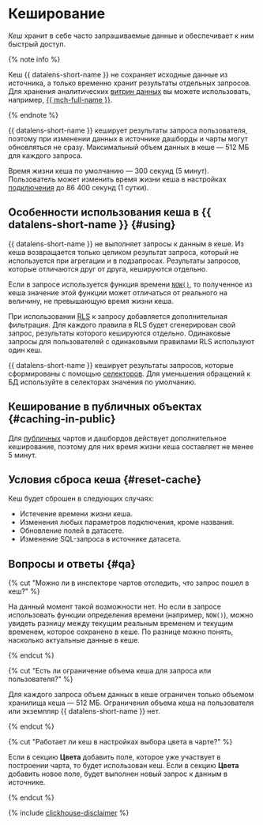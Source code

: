 # Кеширование

_Кеш_ хранит в себе часто запрашиваемые данные и обеспечивает к ним быстрый доступ.

{% note info %}

Кеш {{ datalens-short-name }} не сохраняет исходные данные из источника, а только временно хранит результаты отдельных запросов. Для хранения аналитических [витрин данных](../../glossary/datamart.md) вы можете использовать, например, [{{ mch-full-name }}](../../managed-clickhouse/).

{% endnote %}

{{ datalens-short-name }} кеширует результаты запроса пользователя, поэтому при изменении данных в источнике дашборды и чарты могут обновляться не сразу. Максимальный объем данных в кеше — 512 МБ для каждого запроса.

Время жизни кеша по умолчанию — 300 секунд (5 минут). Пользователь может изменить время жизни кеша в настройках [подключения](connection.md) до 86 400 секунд (1 сутки).

## Особенности использования кеша в {{ datalens-short-name }} {#using}

{{ datalens-short-name }} не выполняет запросы к данным в кеше. Из кеша возвращается только целиком результат запроса, который не используется при агрегации и в подзапросах. Результаты запросов, которые отличаются друг от друга, кешируются отдельно.

Если в запросе используется функция времени [`NOW()`](../function-ref/NOW.md), то полученное из кеша значение этой функции может отличаться от реального на величину, не превышающую время жизни кеша.

При использовании [RLS](../security/row-level-security.md) к запросу добавляется дополнительная фильтрация. Для каждого правила в RLS будет сгенерирован свой запрос, результаты которого кешируются отдельно. Одинаковые запросы для пользователей с одинаковыми правилами RLS используют один кеш.

{{ datalens-short-name }} кеширует результаты запросов, которые сформированы с помощью [селекторов](../dashboard/selector.md). Для уменьшения обращений к БД используйте в селекторах значения по умолчанию.


## Кеширование в публичных объектах {#caching-in-public}

Для [публичных](./datalens-public.md) чартов и дашбордов действует дополнительное кеширование, поэтому для них время жизни кеша составляет не менее 5 минут.


## Условия сброса кеша {#reset-cache}

Кеш будет сброшен в следующих случаях:

* Истечение времени жизни кеша.
* Изменения любых параметров подключения, кроме названия.
* Обновление полей в датасете.
* Изменение SQL-запроса в источнике датасета.

## Вопросы и ответы {#qa}

{% cut "Можно ли в инспекторе чартов отследить, что запрос пошел в кеш?" %}

На данный момент такой возможности нет. Но если в запросе использовать функции определения времени (например, `NOW()`), можно увидеть разницу между текущим реальным временем и текущим временем, которое сохранено в кеше. По разнице можно понять, насколько актуальные данные в кеше.

{% endcut %}

{% cut "Есть ли ограничение объема кеша для запроса или пользователя?" %}

Для каждого запроса объем данных в кеше ограничен только объемом хранилища кеша — 512 МБ.
Ограничения объема кеша на пользователя или экземпляр {{ datalens-short-name }} нет.

{% endcut %}

{% cut "Работает ли кеш в настройках выбора цвета в чарте?" %}

Если в секцию **Цвета** добавить поле, которое уже участвует в построении чарта, то будет использован кеш.
Если в секцию **Цвета** добавить новое поле, будет выполнен новый запрос к данным в источнике.

{% endcut %}

{% include [clickhouse-disclaimer](../../_includes/clickhouse-disclaimer.md) %}